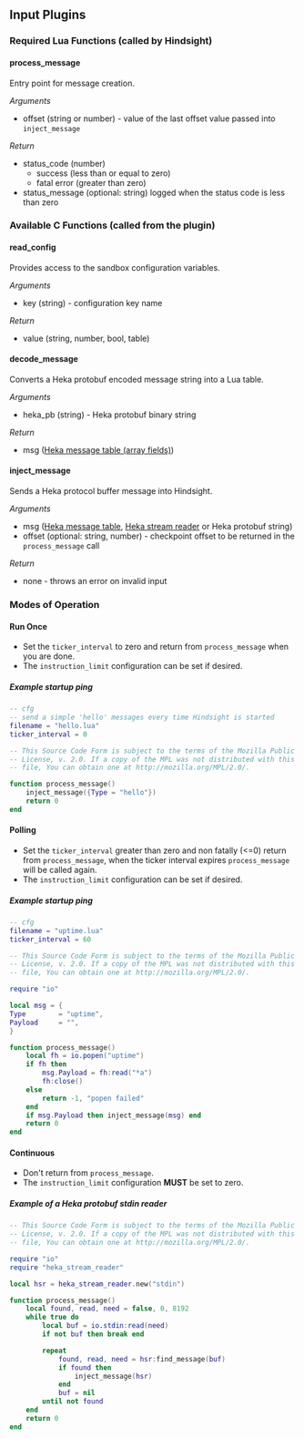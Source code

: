 ## Input Plugins

### Required Lua Functions (called by Hindsight)

#### process_message

Entry point for message creation.

*Arguments*
* offset (string or number) - value of the last offset value passed into `inject_message`

*Return*
* status_code (number)
  - success (less than or equal to zero)
  - fatal error (greater than zero)
* status_message (optional: string) logged when the status code is less than zero

### Available C Functions (called from the plugin)

#### read_config

Provides access to the sandbox configuration variables.

*Arguments*
* key (string) - configuration key name

*Return*
* value (string, number, bool, table)

#### decode_message

Converts a Heka protobuf encoded message string into a Lua table.

*Arguments*
* heka_pb (string) - Heka protobuf binary string

*Return*
* msg ([Heka message table (array fields)](heka_message_table.md#array-based-message-fields))

#### inject_message

Sends a Heka protocol buffer message into Hindsight.

*Arguments*
* msg ([Heka message table](heka_message_table.md), [Heka stream reader](heka_stream_reader.md) or Heka protobuf string)
* offset (optional: string, number) - checkpoint offset to be returned in the `process_message` call

*Return*
* none - throws an error on invalid input

### Modes of Operation

#### Run Once
* Set the `ticker_interval` to zero and return from `process_message` when you are done.
* The `instruction_limit` configuration can be set if desired.

##### Example startup ping
```lua
-- cfg
-- send a simple 'hello' messages every time Hindsight is started
filename = "hello.lua"
ticker_interval = 0
```

```lua
-- This Source Code Form is subject to the terms of the Mozilla Public
-- License, v. 2.0. If a copy of the MPL was not distributed with this
-- file, You can obtain one at http://mozilla.org/MPL/2.0/.

function process_message()
    inject_message({Type = "hello"})
    return 0
end

```

#### Polling

* Set the `ticker_interval` greater than zero and non fatally (<=0) return from `process_message`,
  when the ticker interval expires `process_message` will be called again.
* The `instruction_limit` configuration can be set if desired.

##### Example startup ping
```lua
-- cfg
filename = "uptime.lua"
ticker_interval = 60
```

```lua
-- This Source Code Form is subject to the terms of the Mozilla Public
-- License, v. 2.0. If a copy of the MPL was not distributed with this
-- file, You can obtain one at http://mozilla.org/MPL/2.0/.

require "io"

local msg = {
Type        = "uptime",
Payload     = "",
}

function process_message()
    local fh = io.popen("uptime")
    if fh then
        msg.Payload = fh:read("*a")
        fh:close()
    else
        return -1, "popen failed"
    end
    if msg.Payload then inject_message(msg) end
    return 0
end

```

#### Continuous

* Don't return from `process_message`.
* The `instruction_limit` configuration **MUST** be set to zero.

##### Example of a Heka protobuf stdin reader

```lua
-- This Source Code Form is subject to the terms of the Mozilla Public
-- License, v. 2.0. If a copy of the MPL was not distributed with this
-- file, You can obtain one at http://mozilla.org/MPL/2.0/.

require "io"
require "heka_stream_reader"

local hsr = heka_stream_reader.new("stdin")

function process_message()
    local found, read, need = false, 0, 8192
    while true do
        local buf = io.stdin:read(need)
        if not buf then break end

        repeat
            found, read, need = hsr:find_message(buf)
            if found then
                inject_message(hsr)
            end
            buf = nil
        until not found
    end
    return 0
end

```
